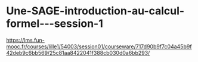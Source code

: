 # Une-SAGE-introduction-au-calcul-formel---session-1
https://lms.fun-mooc.fr/courses/lille1/54003/session01/courseware/717d90b9f7c04a45b9f42deb9c6bb569/25c81aa8422041f388cb030d0a6bb293/
